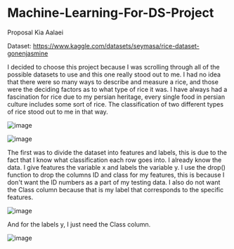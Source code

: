 # Machine-Learning-For-DS-Project
Proposal
Kia Aalaei

Dataset: https://www.kaggle.com/datasets/seymasa/rice-dataset-gonenjasmine

I decided to choose this project because I was scrolling through all of the possible datasets to use and this one really stood out to me. I had no idea that there were so many ways to describe and measure a rice, and those were the deciding factors as to what type of rice it was. I have always had a fascination for rice due to my persian heritage, every single food in persian culture includes some sort of rice. The classification of two different types of rice stood out to me in that way.


![image](https://user-images.githubusercontent.com/120366695/232713374-d36d695b-d108-437d-bfc4-538000f02450.png)

![image](https://user-images.githubusercontent.com/120366695/232713506-2b5a6ca3-a280-4b6c-9a01-2956357736a9.png)

The first was to divide the dataset into features and labels, this is due to the fact that I know what classification each row goes into. I already know the data. I give features the variable x and labels the variable y. I use the drop() function to drop the columns ID and class for my features, this is because I don't want the ID numbers as a part of my testing data. I also do not want the Class column because that is my label that corresponds to the specific features.

![image](https://user-images.githubusercontent.com/120366695/232713664-14f30228-bcbc-4b53-a9a4-6961c6454da3.png)

And for the labels y, I just need the Class column.

![image](https://user-images.githubusercontent.com/120366695/232713755-ac2b6efc-56ed-45bb-822b-7e34f0d422ed.png)

